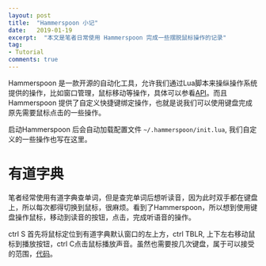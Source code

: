 ```yaml
---
layout: post
title:  "Hammerspoon 小记"
date:   2019-01-19
excerpt:  "本文是笔者日常使用 Hammerspoon 完成一些摆脱鼠标操作的记录"
tag:
- Tutorial
comments: true
---
```


Hammerspoon 是一款开源的自动化工具，允许我们通过Lua脚本来操纵操作系统提供的操作，比如窗口管理，鼠标移动等操作，具体可以参看[API](http://www.hammerspoon.org/docs/)。而且 Hammerspoon 提供了自定义快捷键绑定操作，也就是说我们可以使用键盘完成原先需要鼠标点击的一些操作。

启动Hammerspoon 后会自动加载配置文件 `~/.hammerspoon/init.lua`, 我们自定义的一些操作也写在这里。

# 有道字典

笔者经常使用有道字典查单词，但是查完单词后想听读音，因为此时双手都在键盘上，所以每次都得切换到鼠标，很麻烦。看到了Hammerspoon，所以想到使用键盘操作鼠标，移动到读音的按钮，点击，完成听语音的操作。

ctrl S 首先将鼠标定位到有道字典默认窗口的左上方，ctrl TBLR, 上下左右移动鼠标到播放按钮，ctrl C点击鼠标播放声音。虽然也需要按几次键盘，属于可以接受的范围，[代码](https://github.com/longjianjiang/Hammerspoon)。